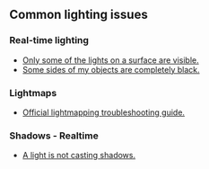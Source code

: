 ## Common lighting issues

### Real-time lighting
- [Only some of the lights on a surface are visible.](Lighting/Light%20Limits/Choose%20Pipeline.md)
- [Some sides of my objects are completely black.](Lighting/Environment%20Lighting/Lighting%20Settings.md)  

### Lightmaps
- [Official lightmapping troubleshooting guide.](https://forum.unity.com/threads/lightmapping-troubleshooting-guide.1340936/)

### Shadows - Realtime
- [A light is not casting shadows.](Lighting/Shadows/Missing%20Shadows.md)